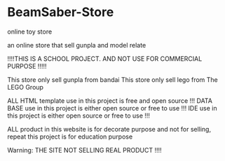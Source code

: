 # BeamSaber-Store
online toy store 

an online store that sell gunpla and model relate

!!!!THIS IS A SCHOOL PROJECT. AND NOT USE FOR COMMERCIAL PURPOSE !!!!!

This store only sell gunpla from bandai This store only sell lego from The LEGO Group

ALL HTML template use in this project is free and open source !!! DATA BASE use in this project is either open source or free to use !!! IDE use in this project is either open source or free to use !!!

ALL product in this website is for decorate purpose and not for selling, repeat this project is for education purpose

Warning: THE SITE NOT SELLING REAL PRODUCT !!!!
